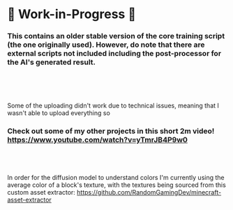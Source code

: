 # 🚧 Work-in-Progress 🚧
### This contains an older stable version of the core training script (the one originally used). However, do note that there are external scripts not included including the post-processor for the AI's generated result.
<br/><br/><br/>

Some of the uploading didn't work due to technical issues, meaning that I wasn't able to upload everything so <br/>

### Check out some of my other projects in this short 2m video! https://www.youtube.com/watch?v=yTmrJB4P9w0

<br/><br/><br/>
In order for the diffusion model to understand colors I'm currently using the average color of a block's texture, with the textures being sourced from this custom asset extractor:
https://github.com/RandomGamingDev/minecraft-asset-extractor
